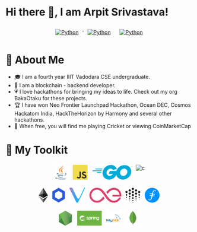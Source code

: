 #  Hi there 👋, I am Arpit Srivastava!

<p align="center">
 <a href="https://twitter.com/fuzious18" target="_blank" rel="noopener noreferrer"> <img src="https://img.shields.io/badge/Twitter-100000?style=for-the-badge&logo=twitter&logoColor=blue" alt="Python" height="40" style="vertical-align:top; margin:10px"> </a>
 <a href="https://www.linkedin.com/in/fuzious/" target="_blank" rel="noopener noreferrer"> <img src="https://img.shields.io/badge/LinkedIn-0077B5?style=for-the-badge&logo=linkedin&logoColor=white" alt="Python" height="40" style="vertical-align:top; margin:10px"></a>
 <a href="mailto:arpitsrivastava2012@gmail.com"> <img src="https://img.shields.io/badge/Gmail-D14836?style=for-the-badge&logo=gmail&logoColor=white" alt="Python" height="40" style="vertical-align:top; margin:10px"></a>
</p> 

# 👦 About Me

-   🎓  I am a fourth year IIIT Vadodara CSE undergraduate.
-   🔨  I am a blockchain - backend developer.
-   💗  I love hackathons for bringing my ideas to life. Check out my org BakaOtaku for these projects.
- 🏆 I have won Neo Frontier Launchpad Hackathon, Ocean DEC, Cosmos Hackatom India, HackTheHorizon by Harmony and several other hackathons.
-   🚀  When free, you will find me playing Cricket or viewing CoinMarketCap


# 🧰 My Toolkit
<p align="center">
<img src="assets/java.svg" alt="VS Code" height="40" style="vertical-align:top; margin:4px">
<img src="https://raw.githubusercontent.com/github/explore/80688e429a7d4ef2fca1e82350fe8e3517d3494d/topics/javascript/javascript.png" alt="Javascript" height="40" style="vertical-align:top; margin:4px">
<img src="assets/go-logo-blue.svg" alt="css" height="40" style="vertical-align:top; margin:4px">
<img src="https://raw.githubusercontent.com/abranhe/programming-languages-logos/30a0ecf99188be99a3c75a00efb5be61eca9c382/src/c/c.svg" alt="c" height="40" style="vertical-align:top; margin:4px">
</p>
<p align="center">
<img src="assets/ethereum.png" alt="Ethereum" height="40" style="vertical-align:top; margin:4px"> 
<img src="assets/chainlink.svg" alt="Chainlink" height="40" style="vertical-align:top; margin:4px">
<img src="assets/vechain.svg" alt="Vechain" height="40" style="vertical-align:top; margin:4px">
<img src="assets/aeternity.svg" alt="Aeternity" height="40" style="vertical-align:top; margin:4px">
<img src="assets/ocean-protocol.svg" alt="Ocean Protocol" height="40" style="vertical-align:top; margin:4px">
<img src="assets/filecoin.svg" alt="Filecoin" height="40" style="vertical-align:top; margin:4px">
</p>
<p align="center">
<img src="https://raw.githubusercontent.com/github/explore/80688e429a7d4ef2fca1e82350fe8e3517d3494d/topics/nodejs/nodejs.png" alt="nodejs" height="40" style="vertical-align:top; margin:4px">
<img src="assets/spring.jpg" alt="spring-boot" height="40" style="vertical-align:top; margin:4px">
<img src="https://raw.githubusercontent.com/devicons/devicon/2809b567852a4648062a2d3e7c1c531367458c0b/icons/mysql/mysql-original-wordmark.svg" alt="mySQL" height="40" style="vertical-align:top; margin:4px">

<img src="assets/mongodb.svg" alt="mongodb" height="40" style="vertical-align:top; margin:4px">
</p>


